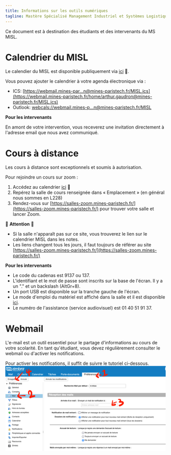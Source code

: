 ```yaml
---
title: Informations sur les outils numériques
tagline: Mastère Spécialisé Management Industriel et Systèmes Logistiques
---
```


Ce document est à destination des étudiants et des intervenants du MS MISL.

# Calendrier du MISL

Le calendier du MISL est disponible publiquement via [ici](https://webmail.mines-paristech.fr/home/arthur.gaudron@mines-paristech.fr/MISL.html) :link:.

Vous pouvez ajouter le calendrier à votre agenda électronique via : 
- ICS:    [https://webmail.mines-par...n@mines-paristech.fr/MISL.ics](https://webmail.mines-paristech.fr/home/arthur.gaudron@mines-paristech.fr/MISL.ics)
- Outlook:  [webcals://webmail.mines-p...n@mines-paristech.fr/MISL](webcals://webmail.mines-paristech.fr/home/arthur.gaudron@mines-paristech.fr/MISL)

**Pour les intervenants**

En amont de votre intervention, vous receverez une invitation directement à l'adresse email que nous avez communiqué.

# Cours à distance

Les cours à distance sont exceptionnels et soumis à autorisation.

Pour rejoindre un cours sur zoom :
1. Accédez au calendrier  [ici](https://webmail.mines-paristech.fr/home/arthur.gaudron@mines-paristech.fr/MISL.html) :link:
2. Repérez la salle de cours renseignée dans « Emplacement » (en général nous sommes en L228)
3. Rendez-vous sur [https://salles-zoom.mines-paristech.fr/](https://salles-zoom.mines-paristech.fr/) pour trouver votre salle et lancer Zoom.

:triangular_flag_on_post: **Attention** :triangular_flag_on_post:
- Si la salle n'apparaît pas sur ce site, vous trouverez le lien sur le calendrier MISL dans les notes.
- Les liens changent tous les jours, il faut toujours de référer au site [https://salles-zoom.mines-paristech.fr/](https://salles-zoom.mines-paristech.fr/)

**Pour les intervenants**
- Le code du cadenas est 9137 ou 137.
- L'identifiant et le mot de passe sont inscrits sur la base de l'écran. Il y a un "." et un backslash (AltGr+8).
- Un port USB est disponible sur la tranche gauche de l'écran.
- Le mode d'emploi du matériel est affiché dans la salle et il est disponible [ici](media/Tuto_hybride_Paris-V2.pdf).
- Le numéro de l'assistance (service audiovisuel) est 01 40 51 91 37.


# Webmail

L'e-mail est un outil essentiel pour le partage d'informations au cours de votre scolarité. En tant qu'étudiant, vous devez régulièrement consulter le webmail ou d'activer les notifications.

Pour activer les notifications, il suffit de suivre le tutoriel ci-dessous.
![Tutoriel pour les notifications](media/tuto-webmail.png)



